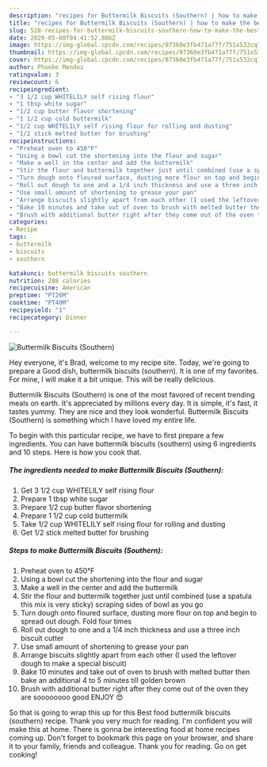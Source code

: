 ```yaml
---
description: "recipes for Buttermilk Biscuits (Southern) | how to make the best Buttermilk Biscuits (Southern)"
title: "recipes for Buttermilk Biscuits (Southern) | how to make the best Buttermilk Biscuits (Southern)"
slug: 528-recipes-for-buttermilk-biscuits-southern-how-to-make-the-best-buttermilk-biscuits-southern
date: 2020-05-08T04:41:52.886Z
image: https://img-global.cpcdn.com/recipes/07360e3fb471a77f/751x532cq70/buttermilk-biscuits-southern-recipe-main-photo.jpg
thumbnail: https://img-global.cpcdn.com/recipes/07360e3fb471a77f/751x532cq70/buttermilk-biscuits-southern-recipe-main-photo.jpg
cover: https://img-global.cpcdn.com/recipes/07360e3fb471a77f/751x532cq70/buttermilk-biscuits-southern-recipe-main-photo.jpg
author: Phoebe Mendez
ratingvalue: 3
reviewcount: 6
recipeingredient:
- "3 1/2 cup WHITELILY self rising flour"
- "1 tbsp white sugar"
- "1/2 cup butter flavor shortening"
- "1 1/2 cup cold buttermilk"
- "1/2 cup WHITELILY self rising flour for rolling and dusting"
- "1/2 stick melted butter for brushing"
recipeinstructions:
- "Preheat oven to 450°F"
- "Using a bowl cut the shortening into the flour and sugar"
- "Make a well in the center and add the buttermilk"
- "Stir the flour and buttermilk together just until combined (use a spatula this mix is very sticky) scraping sides of bowl as you go"
- "Turn dough onto floured surface, dusting more flour on top and begin to spread out dough. Fold four times"
- "Roll out dough to one and a 1/4 inch thickness and use a three inch biscuit cutter"
- "Use small amount of shortening to grease your pan"
- "Arrange biscuits slightly apart from each other (I used the leftover dough to make a special biscuit)"
- "Bake 10 minutes and take out of oven to brush with melted butter then bake an additional 4 to 5 minutes till golden brown"
- "Brush with additional butter right after they come out of the oven they are soooooooo good ENJOY 😍"
categories:
- Recipe
tags:
- buttermilk
- biscuits
- southern

katakunci: buttermilk biscuits southern 
nutrition: 288 calories
recipecuisine: American
preptime: "PT26M"
cooktime: "PT40M"
recipeyield: "1"
recipecategory: Dinner

---
```



![Buttermilk Biscuits (Southern)](https://img-global.cpcdn.com/recipes/07360e3fb471a77f/751x532cq70/buttermilk-biscuits-southern-recipe-main-photo.jpg)

Hey everyone, it's Brad, welcome to my recipe site. Today, we're going to prepare a Good dish, buttermilk biscuits (southern). It is one of my favorites. For mine, I will make it a bit unique. This will be really delicious.

Buttermilk Biscuits (Southern) is one of the most favored of recent trending meals on earth. It's appreciated by millions every day. It is simple, it's fast, it tastes yummy. They are nice and they look wonderful. Buttermilk Biscuits (Southern) is something which I have loved my entire life.




To begin with this particular recipe, we have to first prepare a few ingredients. You can have buttermilk biscuits (southern) using 6 ingredients and 10 steps. Here is how you cook that.

<!--inarticleads1-->

##### The ingredients needed to make Buttermilk Biscuits (Southern):

1. Get 3 1/2 cup WHITELILY self rising flour
1. Prepare 1 tbsp white sugar
1. Prepare 1/2 cup butter flavor shortening
1. Prepare 1 1/2 cup cold buttermilk
1. Take 1/2 cup WHITELILY self rising flour for rolling and dusting
1. Get 1/2 stick melted butter for brushing




<!--inarticleads2-->

##### Steps to make Buttermilk Biscuits (Southern):

1. Preheat oven to 450°F
1. Using a bowl cut the shortening into the flour and sugar
1. Make a well in the center and add the buttermilk
1. Stir the flour and buttermilk together just until combined (use a spatula this mix is very sticky) scraping sides of bowl as you go
1. Turn dough onto floured surface, dusting more flour on top and begin to spread out dough. Fold four times
1. Roll out dough to one and a 1/4 inch thickness and use a three inch biscuit cutter
1. Use small amount of shortening to grease your pan
1. Arrange biscuits slightly apart from each other (I used the leftover dough to make a special biscuit)
1. Bake 10 minutes and take out of oven to brush with melted butter then bake an additional 4 to 5 minutes till golden brown
1. Brush with additional butter right after they come out of the oven they are soooooooo good ENJOY 😍




So that is going to wrap this up for this Best food buttermilk biscuits (southern) recipe. Thank you very much for reading. I'm confident you will make this at home. There is gonna be interesting food at home recipes coming up. Don't forget to bookmark this page on your browser, and share it to your family, friends and colleague. Thank you for reading. Go on get cooking!
